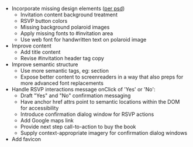 * Incorporate missing design elements ([per psd](psd/Desktop-Site.psd))
  - Invitation content background treatment
  - RSVP button colors
  - Missing background polaroid images
  - Apply missing fonts to #invitation area
  - Use web font for handwritten text on polaroid image
* Improve content
  - Add title content
  - Revise #invitation header tag copy
* Improve semantic structure
  - Use more semantic tags, eg: section
  - Expose better content to screenreaders in a way that also preps for
    more advanced font replacements
* Handle RSVP interactions message onClick of 'Yes' or 'No':
  - Draft "Yes" and "No" confirmation messaging
  - Have anchor href attrs point to semantic locations within the DOM
    for accessibility
  - Introduce confirmation dialog window for RSVP actions
  - Add Google maps link
  - Provide next step call-to-action to buy the book
  - Supply context-appropriate imagery for confirmation dialog windows
* Add favicon

